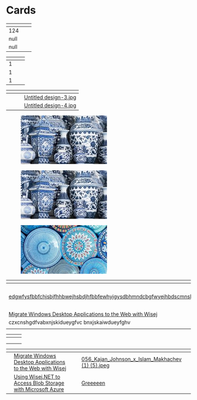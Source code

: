 # Cards

<table data-view="cards"><thead><tr><th data-type="number"></th><th data-type="users" data-multiple></th><th></th></tr></thead><tbody><tr><td>124</td><td></td><td></td></tr><tr><td>null</td><td></td><td></td></tr><tr><td>null</td><td></td><td></td></tr></tbody></table>

<table data-view="cards"><thead><tr><th data-type="number"></th><th></th><th></th></tr></thead><tbody><tr><td>1</td><td></td><td></td></tr><tr><td>1</td><td></td><td></td></tr><tr><td>1</td><td></td><td></td></tr></tbody></table>

<table data-view="cards"><thead><tr><th></th><th></th><th></th><th data-hidden data-card-cover data-type="files"></th></tr></thead><tbody><tr><td></td><td></td><td></td><td><a href="../.gitbook/assets/Untitled design-3.jpg">Untitled design-3.jpg</a></td></tr><tr><td></td><td></td><td></td><td><a href="../.gitbook/assets/Untitled design-4.jpg">Untitled design-4.jpg</a></td></tr></tbody></table>

<div>

<figure><img src="../.gitbook/assets/Untitled design-4.jpg" alt=""><figcaption></figcaption></figure>

 

<figure><img src="../.gitbook/assets/Untitled design-4.jpg" alt=""><figcaption></figcaption></figure>

 

<figure><img src="../.gitbook/assets/Untitled design-3.jpg" alt=""><figcaption></figcaption></figure>

</div>

<table data-view="cards"><thead><tr><th></th><th></th><th></th><th data-hidden data-card-target data-type="content-ref"></th><th data-hidden data-card-cover data-type="files"></th></tr></thead><tbody><tr><td><p></p><p><a href="https://www.thisiscolossal.com/">edgwfysfbbfchjsbjfhhbwejhsbdjhfbbfewhyjgysdbhmndcbgfwyejhbdscmnshjb</a></p></td><td></td><td></td><td><a href="../copy-and-paste-bloc.md">copy-and-paste-bloc.md</a></td><td><a href="../.gitbook/assets/056_Kajan_Johnson_x_Islam_Makhachev (1) (1).jpeg">056_Kajan_Johnson_x_Islam_Makhachev (1) (1).jpeg</a></td></tr><tr><td><a href="https://www.thisiscolossal.com/">Migrate Windows Desktop Applications to the Web with Wisej</a></td><td></td><td></td><td></td><td><a href="../.gitbook/assets/Greeeeen">Greeeeen</a></td></tr><tr><td>czxcnshgdfvabxnjskidueygfvc bnxjskaiwdueyfghv</td><td></td><td></td><td></td><td></td></tr><tr><td></td><td></td><td></td><td></td><td></td></tr></tbody></table>

<table data-view="cards"><thead><tr><th></th><th></th><th></th></tr></thead><tbody><tr><td></td><td></td><td></td></tr><tr><td></td><td></td><td></td></tr><tr><td></td><td></td><td></td></tr></tbody></table>

<table data-card-size="large" data-view="cards"><thead><tr><th></th><th></th><th></th><th data-hidden data-card-cover data-type="files"></th></tr></thead><tbody><tr><td></td><td><a href="https://www.thisiscolossal.com/">Migrate Windows Desktop Applications to the Web with Wisej</a></td><td></td><td><a href="../.gitbook/assets/056_Kajan_Johnson_x_Islam_Makhachev (1) (5).jpeg">056_Kajan_Johnson_x_Islam_Makhachev (1) (5).jpeg</a></td></tr><tr><td></td><td><a href="https://www.thisiscolossal.com/">Using Wisej.NET to Access Blob Storage with Microsoft Azure</a></td><td></td><td><a href="../.gitbook/assets/Greeeeen">Greeeeen</a></td></tr></tbody></table>
